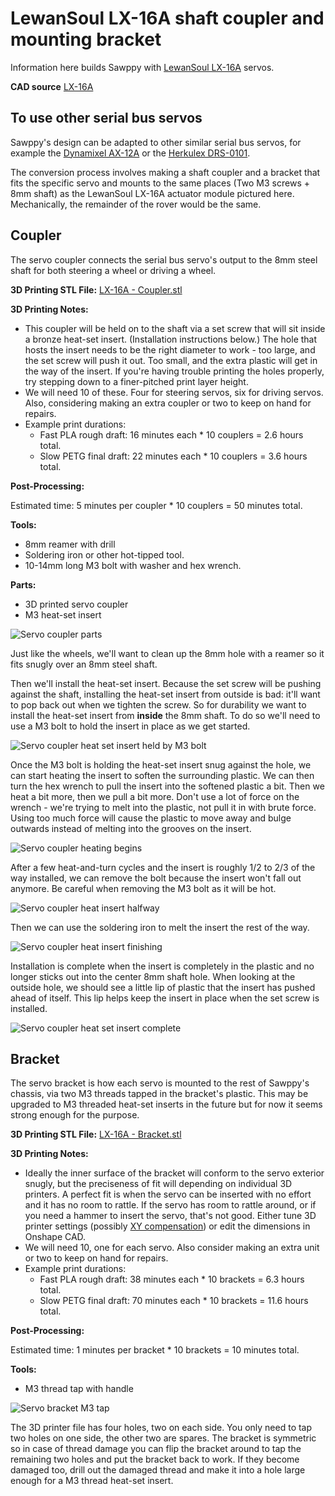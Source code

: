 # LewanSoul LX-16A shaft coupler and mounting bracket

Information here builds Sawppy with [LewanSoul LX-16A](http://www.lewansoul.com/product/detail-17.html) servos.

**CAD source** [LX-16A](https://cad.onshape.com/documents/43678ef564a43281c83e1aef/w/392bbf8745395bc24367a35c/e/214191f692ee748deef95a8d)

## To use other serial bus servos

Sawppy's design can be adapted to other similar serial bus servos, for example the [Dynamixel AX-12A](http://www.robotis.us/ax-12a/) or the [Herkulex DRS-0101](http://www.dongburobot.com/jsp/cms/view.jsp?code=100788).

The conversion process involves making a shaft coupler and a bracket that fits the specific servo and mounts to the same places (Two M3 screws + 8mm shaft) as the LewanSoul LX-16A actuator module pictured here. Mechanically, the remainder of the rover would be the same.

## Coupler

The servo coupler connects the serial bus servo's output to the 8mm steel shaft for both steering a wheel or driving a wheel.

**3D Printing STL File:** [LX-16A - Coupler.stl](../STL/LX-16A%20-%20Coupler.stl)

**3D Printing Notes:**

* This coupler will be held on to the shaft via a set screw that will sit inside a bronze heat-set insert. (Installation instructions below.) The hole that hosts the insert needs to be the right diameter to work - too large, and the set screw will push it out. Too small, and the extra plastic will get in the way of the insert. If you're having trouble printing the holes properly, try stepping down to a finer-pitched print layer height.
* We will need 10 of these. Four for steering servos, six for driving servos. Also, considering making an extra coupler or two to keep on hand for repairs.
* Example print durations:
  * Fast PLA rough draft: 16 minutes each * 10 couplers = 2.6 hours total.
  * Slow PETG final draft: 22 minutes each * 10 couplers = 3.6 hours total.

**Post-Processing:**

Estimated time: 5 minutes per coupler * 10 couplers = 50 minutes total.

**Tools:**

* 8mm reamer with drill
* Soldering iron or other hot-tipped tool.
* 10-14mm long M3 bolt with washer and hex wrench.

**Parts:**

* 3D printed servo coupler
* M3 heat-set insert

![Servo coupler parts](images/ServoCoupler-Parts.jpg)

Just like the wheels, we'll want to clean up the 8mm hole with a reamer so it fits snugly over an 8mm steel shaft.

Then we'll install the heat-set insert. Because the set screw will be pushing against the shaft, installing the heat-set insert from outside is bad: it'll want to pop back out when we tighten the screw. So for durability we want to install the heat-set insert from **inside** the 8mm shaft. To do so we'll need to use a M3 bolt to hold the insert in place as we get started.

![Servo coupler heat set insert held by M3 bolt](images/ServoCoupler-InsertStart.jpg)

Once the M3 bolt is holding the heat-set insert snug against the hole, we can start heating the insert to soften the surrounding plastic. We can then turn the hex wrench to pull the insert into the softened plastic a bit. Then we heat a bit more, then we pull a bit more. Don't use a lot of force on the wrench - we're trying to melt into the plastic, not pull it in with brute force. Using too much force will cause the plastic to move away and bulge outwards instead of melting into the grooves on the insert.

![Servo coupler heating begins](images/ServoCoupler-InsertStart.jpg)

After a few heat-and-turn cycles and the insert is roughly 1/2 to 2/3 of the way installed, we can remove the bolt because the insert won't fall out anymore. Be careful when removing the M3 bolt as it will be hot.

![Servo coupler heat insert halfway](images/ServoCoupler-InsertHalf.jpg)

Then we can use the soldering iron to melt the insert the rest of the way.

![Servo coupler heat insert finishing](images/ServoCoupler-InsertFinishup.jpg)

Installation is complete when the insert is completely in the plastic and no longer sticks out into the center 8mm shaft hole. When looking at the outside hole, we should see a little lip of plastic that the insert has pushed ahead of itself. This lip helps keep the insert in place when the set screw is installed.

![Servo coupler heat set insert complete](images/ServoCoupler-Complete.jpg)

## Bracket

The servo bracket is how each servo is mounted to the rest of Sawppy's chassis, via two M3 threads tapped in the bracket's plastic. This may be upgraded to M3 threaded heat-set inserts in the future but for now it seems strong enough for the purpose.

**3D Printing STL File:** [LX-16A - Bracket.stl](../STL/LX-16A%20-%20Bracket.stl)

**3D Printing Notes:**

* Ideally the inner surface of the bracket will conform to the servo exterior snugly, but the preciseness of fit will depending on individual 3D printers. A perfect fit is when the servo can be inserted with no effort and it has no room to rattle. If the servo has room to rattle around, or if you need a hammer to insert the servo, that's not good. Either tune 3D printer settings (possibly [XY compensation](http://manual.slic3r.org/troubleshooting/dimension-errors)) or edit the dimensions in Onshape CAD.
* We will need 10, one for each servo. Also consider making an extra unit or two to keep on hand for repairs.
* Example print durations:
  * Fast PLA rough draft: 38 minutes each * 10 brackets = 6.3 hours total.
  * Slow PETG final draft: 70 minutes each * 10 brackets = 11.6 hours total.

**Post-Processing:**

Estimated time: 1 minutes per bracket * 10 brackets = 10 minutes total.

**Tools:**

* M3 thread tap with handle

![Servo bracket M3 tap](images/ServoBracket-Tap.jpg)

The 3D printer file has four holes, two on each side. You only need to tap two holes on one side, the other two are spares. The bracket is symmetric so in case of thread damage you can flip the bracket around to tap the remaining two holes and put the bracket back to work. If they become damaged too, drill out the damaged thread and make it into a hole large enough for a M3 thread heat-set insert.
